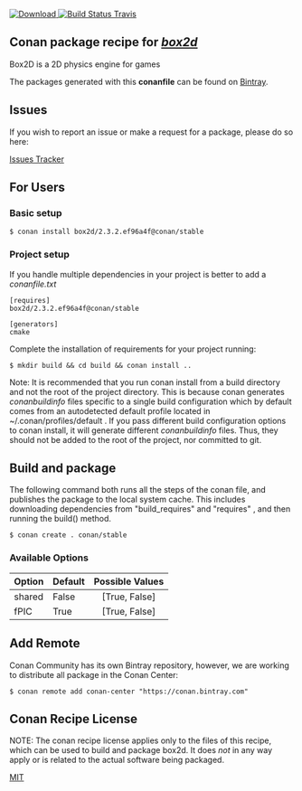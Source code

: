 [![Download](https://api.bintray.com/packages/conan-community/conan/box2d%3Aconan/images/download.svg) ](https://bintray.com/conan-community/conan/box2d%3Aconan/_latestVersion)
[![Build Status Travis](https://travis-ci.org/conan-community/conan-box2d.svg)](https://travis-ci.org/conan-community/conan-box2d)

## Conan package recipe for [*box2d*](http://box2d.org/)

Box2D is a 2D physics engine for games

The packages generated with this **conanfile** can be found on [Bintray](https://bintray.com/conan-community/conan/box2d%3Aconan).


## Issues

If you wish to report an issue or make a request for a package, please do so here:

[Issues Tracker](https://github.com/conan-community/community/issues)


## For Users

### Basic setup

    $ conan install box2d/2.3.2.ef96a4f@conan/stable

### Project setup

If you handle multiple dependencies in your project is better to add a *conanfile.txt*

    [requires]
    box2d/2.3.2.ef96a4f@conan/stable

    [generators]
    cmake

Complete the installation of requirements for your project running:

    $ mkdir build && cd build && conan install ..

Note: It is recommended that you run conan install from a build directory and not the root of the project directory.  This is because conan generates *conanbuildinfo* files specific to a single build configuration which by default comes from an autodetected default profile located in ~/.conan/profiles/default .  If you pass different build configuration options to conan install, it will generate different *conanbuildinfo* files.  Thus, they should not be added to the root of the project, nor committed to git.


## Build and package

The following command both runs all the steps of the conan file, and publishes the package to the local system cache.  This includes downloading dependencies from "build_requires" and "requires" , and then running the build() method.

    $ conan create . conan/stable


### Available Options
| Option        | Default | Possible Values  |
| ------------- |:----------------- |:------------:|
| shared      | False |  [True, False] |
| fPIC      | True |  [True, False] |


## Add Remote

Conan Community has its own Bintray repository, however, we are working to distribute all package in the Conan Center:

    $ conan remote add conan-center "https://conan.bintray.com"


## Conan Recipe License

NOTE: The conan recipe license applies only to the files of this recipe, which can be used to build and package box2d.
It does *not* in any way apply or is related to the actual software being packaged.

[MIT](LICENSE)

